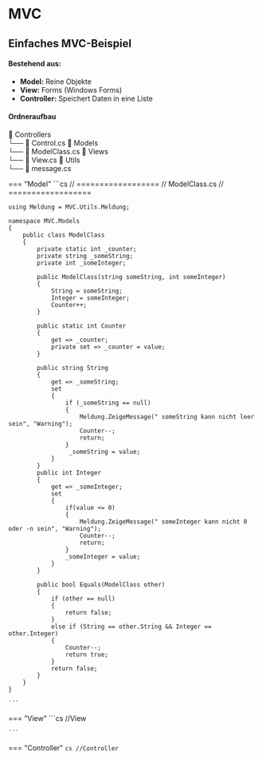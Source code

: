 # MVC


## Einfaches MVC-Beispiel

#### Bestehend aus:

- **Model:** Reine Objekte
- **View:** Forms (Windows Forms) 
- **Controller:** Speichert Daten in eine Liste

#### Ordneraufbau

📁 Controllers  
└── 📄 Control.cs
📁 Models  
└── 📄 ModelClass.cs
📁 Views  
└── 📄 View.cs
📁 Utils  
└── 📄 message.cs

=== "Model"
	```cs 
	// ==================
	// ModelClass.cs
	// ==================
	


	using Meldung = MVC.Utils.Meldung;

	namespace MVC.Models
	{
	    public class ModelClass
	    {
	        private static int _counter;
	        private string _someString;
	        private int _someInteger;

	        public ModelClass(string someString, int someInteger)
	        {
	            String = someString;
	            Integer = someInteger;
	            Counter++;
	        }

	        public static int Counter
	        {
	            get => _counter;
	            private set => _counter = value;
	        }

	        public string String 
	        {
	            get => _someString;
	            set 
	            {
	                if (_someString == null)
	                {
	                    Meldung.ZeigeMessage(" someString kann nicht leer sein", "Warning");
	                    Counter--;
	                    return;
	                }
	                 _someString = value;
	            }
	        }
	        public int Integer
	        {
	            get => _someInteger;
	            set 
	            {
	                if(value <= 0) 
	                {
	                    Meldung.ZeigeMessage(" someInteger kann nicht 0 oder -n sein", "Warning");
	                    Counter--;
	                    return;
	                }
	                _someInteger = value;
	            }
	        }

	        public bool Equals(ModelClass other)
	        {
	            if (other == null)
	            {
	                return false;
	            }
	            else if (String == other.String && Integer == other.Integer)
	            {
	                Counter--;
	                return true;
	            }
	            return false;
	        } 
	    }
	}

	```
=== "View" 
	```cs
	//View
 
	```
=== "Controller"
	```cs
	//Controller
	``` 

